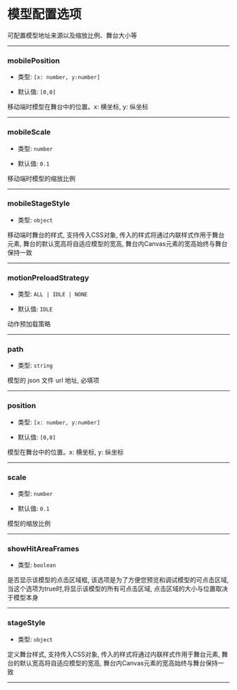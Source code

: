 # 模型配置选项

可配置模型地址来源以及缩放比例、舞台大小等

---

### mobilePosition

- 类型: `[x: number, y:number]`

- 默认值: `[0,0]`

移动端时模型在舞台中的位置。x: 横坐标, y: 纵坐标

---

### mobileScale

- 类型: `number`

- 默认值: `0.1`

移动端时模型的缩放比例

---

### mobileStageStyle

- 类型: `object`

移动端时舞台的样式, 支持传入CSS对象, 传入的样式将通过内联样式作用于舞台元素, 舞台的默认宽高将自适应模型的宽高, 舞台内Canvas元素的宽高始终与舞台保持一致

---

### motionPreloadStrategy

- 类型: `ALL | IDLE | NONE`

- 默认值: `IDLE`

动作预加载策略

---

### path

- 类型: `string`

模型的 json 文件 url 地址, 必填项

---

### position

- 类型: `[x: number, y:number]`

- 默认值: `[0,0]`

模型在舞台中的位置。x: 横坐标, y: 纵坐标

---

### scale

- 类型: `number`

- 默认值: `0.1`

模型的缩放比例

---

### showHitAreaFrames

- 类型: `boolean`

是否显示该模型的点击区域框, 该选项是为了方便您预览和调试模型的可点击区域, 当这个选项为true时,将显示该模型的所有可点击区域, 点击区域的大小与位置取决于模型本身

---

### stageStyle

- 类型: `object`

定义舞台样式, 支持传入CSS对象, 传入的样式将通过内联样式作用于舞台元素, 舞台的默认宽高将自适应模型的宽高, 舞台内Canvas元素的宽高始终与舞台保持一致

---
